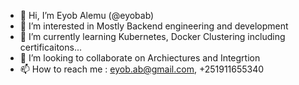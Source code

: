 - 👋 Hi, I’m Eyob Alemu (@eyobab)
- 👀 I’m interested in Mostly Backend engineering and development
- 🌱 I’m currently learning Kubernetes, Docker Clustering including certificaitons...
- 💞️ I’m looking to collaborate on Archiectures and Integrtion
- 📫 How to reach me : eyob.ab@gmail.com, +251911655340

<!---
eyobab/eyobab is a ✨ special ✨ repository because its `README.md` (this file) appears on your GitHub profile.
You can click the Preview link to take a look at your changes.
--->
